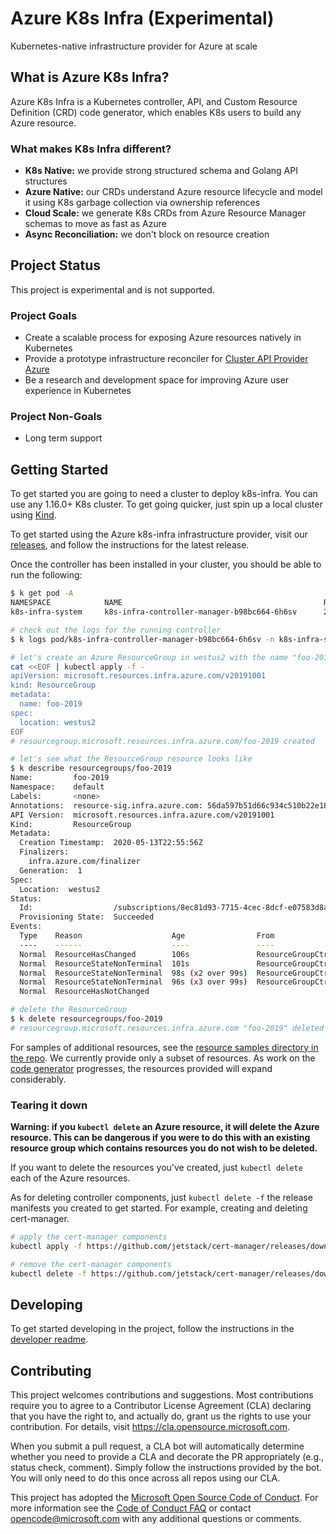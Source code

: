 # Azure K8s Infra (Experimental)
Kubernetes-native infrastructure provider for Azure at scale

## What is Azure K8s Infra?
Azure K8s Infra is a Kubernetes controller, API, and Custom Resource Definition (CRD) code generator, 
which enables K8s users to build any Azure resource.

### What makes K8s Infra different?
- **K8s Native:** we provide strong structured schema and Golang API structures
- **Azure Native:** our CRDs understand Azure resource lifecycle and model it using K8s garbage collection via ownership references
- **Cloud Scale:** we generate K8s CRDs from Azure Resource Manager schemas to move as fast as Azure
- **Async Reconciliation:** we don't block on resource creation

## Project Status
This project is experimental and is not supported.

### Project Goals
- Create a scalable process for exposing Azure resources natively in Kubernetes
- Provide a prototype infrastructure reconciler for [Cluster API Provider Azure](https://github.com/kubernetes-sigs/cluster-api-provider-azure)
- Be a research and development space for improving Azure user experience in Kubernetes

### Project Non-Goals
- Long term support

## Getting Started
To get started you are going to need a cluster to deploy k8s-infra. You can use any 1.16.0+ K8s 
cluster. To get going quicker, just spin up a local cluster using [Kind](https://kind.sigs.k8s.io).

To get started using the Azure k8s-infra infrastructure provider, visit our [releases](https://github.com/Azure/k8s-infra/releases),
and follow the instructions for the latest release.

Once the controller has been installed in your cluster, you should be able to run the following:
```bash
$ k get pod -A
NAMESPACE            NAME                                             READY   STATUS    RESTARTS   AGE
k8s-infra-system     k8s-infra-controller-manager-b98bc664-6h6sv      2/2     Running   0          7m15s

# check out the logs for the running controller
$ k logs pod/k8s-infra-controller-manager-b98bc664-6h6sv -n k8s-infra-system -c manager

# let's create an Azure ResourceGroup in westus2 with the name "foo-2019"
cat <<EOF | kubectl apply -f -
apiVersion: microsoft.resources.infra.azure.com/v20191001
kind: ResourceGroup
metadata:
  name: foo-2019
spec:
  location: westus2
EOF
# resourcegroup.microsoft.resources.infra.azure.com/foo-2019 created

# let's see what the ResourceGroup resource looks like
$ k describe resourcegroups/foo-2019
Name:         foo-2019
Namespace:    default
Labels:       <none>
Annotations:  resource-sig.infra.azure.com: 56da597b51d66c934c510b22e183a69994a6654bbae92d88fdb46f962272220a
API Version:  microsoft.resources.infra.azure.com/v20191001
Kind:         ResourceGroup
Metadata:
  Creation Timestamp:  2020-05-13T22:55:56Z
  Finalizers:
    infra.azure.com/finalizer
  Generation:  1
Spec:
  Location:  westus2
Status:
  Id:                  /subscriptions/8ec81d93-7715-4cec-8dcf-e07583d8a24a/resourceGroups/foo-2019
  Provisioning State:  Succeeded
Events:
  Type    Reason                    Age                From               Message
  ----    ------                    ----               ----               -------
  Normal  ResourceHasChanged        106s               ResourceGroupCtrl  resource in state "" has changed and spec will be applied to Azure
  Normal  ResourceStateNonTerminal  101s               ResourceGroupCtrl  resource in state "", asking Azure for updated state
  Normal  ResourceStateNonTerminal  98s (x2 over 99s)  ResourceGroupCtrl  resource in state "Accepted", asking Azure for updated state
  Normal  ResourceStateNonTerminal  96s (x3 over 99s)  ResourceGroupCtrl  resource in state "Running", asking Azure for updated state
  Normal  ResourceHasNotChanged

# delete the ResourceGroup
$ k delete resourcegroups/foo-2019
# resourcegroup.microsoft.resources.infra.azure.com "foo-2019" deleted
```

For samples of additional resources, see the [resource samples directory in the repo](https://github.com/Azure/k8s-infra/tree/master/config/samples).
We currently provide only a subset of resources. As work on the [code generator](https://github.com/Azure/k8s-infra/tree/master/hack/generator)
progresses, the resources provided will expand considerably.

### Tearing it down
**Warning: if you `kubectl delete` an Azure resource, it will delete the Azure resource. This can
be dangerous if you were to do this with an existing resource group which contains resources you do
not wish to be deleted.**

If you want to delete the resources you've created, just `kubectl delete` each of the Azure 
resources.

As for deleting controller components, just `kubectl delete -f` the release manifests you created 
to get started. For example, creating and deleting cert-manager.
```bash
# apply the cert-manager components
kubectl apply -f https://github.com/jetstack/cert-manager/releases/download/v0.13.0/cert-manager.yaml

# remove the cert-manager components
kubectl delete -f https://github.com/jetstack/cert-manager/releases/download/v0.13.0/cert-manager.yaml
```

## Developing
To get started developing in the project, follow the instructions in the [developer readme](./docs/development.md).

## Contributing

This project welcomes contributions and suggestions.  Most contributions require you to agree to a
Contributor License Agreement (CLA) declaring that you have the right to, and actually do, grant us
the rights to use your contribution. For details, visit https://cla.opensource.microsoft.com.

When you submit a pull request, a CLA bot will automatically determine whether you need to provide
a CLA and decorate the PR appropriately (e.g., status check, comment). Simply follow the instructions
provided by the bot. You will only need to do this once across all repos using our CLA.

This project has adopted the [Microsoft Open Source Code of Conduct](https://opensource.microsoft.com/codeofconduct/).
For more information see the [Code of Conduct FAQ](https://opensource.microsoft.com/codeofconduct/faq/) or
contact [opencode@microsoft.com](mailto:opencode@microsoft.com) with any additional questions or comments.
